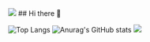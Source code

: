<img src="https://capsule-render.vercel.app/api?type=waving&color=BDBDC8&height=150&section=header&text=Profile&fontSize=50" />
## Hi there 👋

![Top Langs](https://github-readme-stats.vercel.app/api/top-langs/?username=songtaeg&layout=compact)
![Anurag's GitHub stats](https://github-readme-stats.vercel.app/api?username=songtaeg&show_icons=true&theme=radical)
<img src="https://capsule-render.vercel.app/api?type=waving&color=BDBDC8&height=150&section=footer" />
